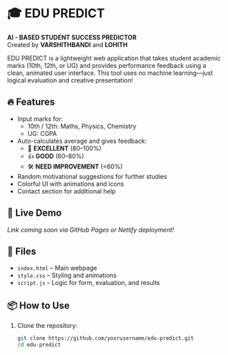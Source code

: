 # 🎓 EDU PREDICT

**AI - BASED STUDENT SUCCESS PREDICTOR**  
Created by **VARSHITHBANDI** and **LOHITH**

EDU PREDICT is a lightweight web application that takes student academic marks (10th, 12th, or UG) and provides performance feedback using a clean, animated user interface. This tool uses no machine learning—just logical evaluation and creative presentation!

## 🔥 Features

- Input marks for:
  - 10th / 12th: Maths, Physics, Chemistry
  - UG: CGPA
- Auto-calculates average and gives feedback:
  - 🌟 **EXCELLENT** (80–100%)
  - 👍 **GOOD** (60–80%)
  - 🛠️ **NEED IMPROVEMENT** (<60%)
- Random motivational suggestions for further studies
- Colorful UI with animations and icons
- Contact section for additional help

## 🚀 Live Demo

*Link coming soon via GitHub Pages or Netlify deployment!*

## 📁 Files

- `index.html` – Main webpage
- `style.css` – Styling and animations
- `script.js` – Logic for form, evaluation, and results

## 📦 How to Use

1. Clone the repository:

   ```bash
   git clone https://github.com/yourusername/edu-predict.git
   cd edu-predict
